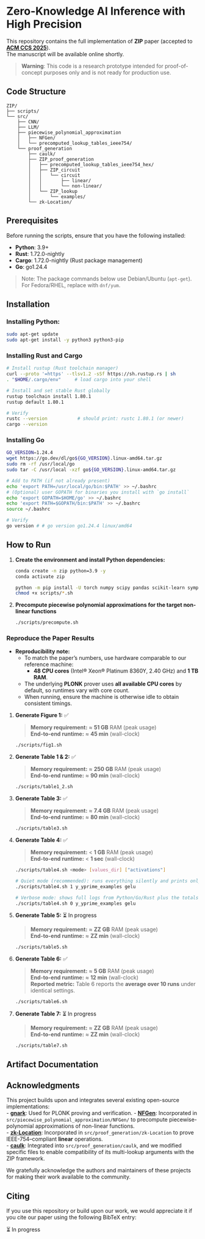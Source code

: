 # Zero-Knowledge AI Inference with High Precision

This repository contains the full implementation of **ZIP** paper (accepted to [**ACM CCS 2025**](https://www.sigsac.org/ccs/CCS2025/)).       
The manuscript will be available online shortly.

> **Warning**: This code is a research prototype intended for proof-of-concept purposes only and is not ready for production use.

## Code Structure

```text
ZIP/   
├── scripts/  
└── src/  
    ├── CNN/
    ├── LLM/
    ├── piecewise_polynomial_approximation
    │   ├── NFGen/
    │   └── precomputed_lookup_tables_ieee754/
    └── proof_generation  
        ├── caulk/
        ├── ZIP_proof_generation
        │   ├── precomputed_lookup_tables_ieee754_hex/    
        │   ├── ZIP_circuit
        │   │   └── circuit      
        │   │       ├── linear/
        │   │       └── non-linear/
        │   └── ZIP_lookup
        │       └── examples/
        └── zk-Location/
```

## Prerequisites
Before running the scripts, ensure that you have the following installed:

- **Python**: 3.9+
- **Rust**: 1.72.0-nightly
- **Cargo**: 1.72.0-nightly (Rust package management)
- **Go**: go1.24.4

> Note: The package commands below use Debian/Ubuntu (```apt-get```). For Fedora/RHEL, replace with ```dnf/yum```.

## Installation

### Installing Python:

   ```bash
   sudo apt-get update
   sudo apt-get install -y python3 python3-pip
   ```

### Installing Rust and Cargo

   ```bash
   # Install rustup (Rust toolchain manager)
   curl --proto '=https' --tlsv1.2 -sSf https://sh.rustup.rs | sh
   . "$HOME/.cargo/env"     # load cargo into your shell
   
   # Install and set stable Rust globally
   rustup toolchain install 1.80.1
   rustup default 1.80.1
   
   # Verify
   rustc --version           # should print: rustc 1.80.1 (or newer)
   cargo --version
   ```

### Installing Go

   ```bash
   GO_VERSION=1.24.4
   wget https://go.dev/dl/go${GO_VERSION}.linux-amd64.tar.gz
   sudo rm -rf /usr/local/go
   sudo tar -C /usr/local -xzf go${GO_VERSION}.linux-amd64.tar.gz

   # Add to PATH (if not already present)
   echo 'export PATH=/usr/local/go/bin:$PATH' >> ~/.bashrc
   # (Optional) user GOPATH for binaries you install with `go install`
   echo 'export GOPATH=$HOME/go' >> ~/.bashrc
   echo 'export PATH=$GOPATH/bin:$PATH' >> ~/.bashrc
   source ~/.bashrc

   # Verify
   go version # # go version go1.24.4 linux/amd64
   ```

## How to Run

1. **Create the environment and install Python dependencies:**
   ```bash
   conda create -n zip python=3.9 -y
   conda activate zip
   ```
   ```bash
   python -m pip install -U torch numpy scipy pandas scikit-learn sympy torchvision
   chmod +x scripts/*.sh
   ```

2. **Precompute piecewise polynomial approximations for the target non-linear functions**
   ```bash
   ./scripts/precompute.sh
   ```
### Reproduce the Paper Results

- **Reproducibility note:**  
   - To match the paper’s numbers, use hardware comparable to our reference machine:
      - **48 CPU cores** (Intel® Xeon® Platinum 8360Y, 2.40 GHz) and **1 TB RAM**.  
   - The underlying **PLONK** prover uses **all available CPU cores** by default, so runtimes vary with core count.  
   - When running, ensure the machine is otherwise idle to obtain consistent timings.

1. **Generate Figure 1:** ✅
   > **Memory requirement:** ≈ **51 GB** RAM (peak usage)   
   > **End-to-end runtime:** ≈ **45 min** (wall-clock)   
   ```bash
   ./scripts/fig1.sh
   ```
2. **Generate Table 1 & 2:** ✅
   > **Memory requirement:** ≈ **250 GB** RAM (peak usage)   
   > **End-to-end runtime:** ≈ **90 min** (wall-clock)   

   ```bash
   ./scripts/table1_2.sh
   ```
3. **Generate Table 3:** ✅
   > **Memory requirement:** ≈ **7.4 GB** RAM (peak usage)   
   > **End-to-end runtime:** ≈ **80 min** (wall-clock)   

   ```bash
   ./scripts/table3.sh
   ```
4. **Generate Table 4:** ✅
   > **Memory requirement:** < **1 GB** RAM (peak usage)   
   > **End-to-end runtime:** < **1 sec** (wall-clock)   

   ```bash
   ./scripts/table4.sh <mode> [values_dir] ["activations"]

   # Quiet mode (recommended): runs everything silently and prints only the totals.
   ./scripts/table4.sh 1 y_yprime_examples gelu

   # Verbose mode: shows full logs from Python/Go/Rust plus the totals at the end.
   ./scripts/table4.sh 0 y_yprime_examples gelu
   ```   
5. **Generate Table 5:** ⏳ In progress
   > **Memory requirement:** ≈ **ZZ GB** RAM (peak usage)   
   > **End-to-end runtime:** ≈ **ZZ min** (wall-clock)   

   ```bash
   ./scripts/table5.sh
   ```
6. **Generate Table 6:** ✅
   > **Memory requirement:** ≈ **5 GB** RAM (peak usage)   
   > **End-to-end runtime:** ≈ **12 min** (wall-clock)   
   > **Reported metric:** Table 6 reports the **average over 10 runs** under identical settings.

   ```bash
   ./scripts/table6.sh
   ```
7. **Generate Table 7:** ⏳ In progress
   > **Memory requirement:** ≈ **ZZ GB** RAM (peak usage)   
   > **End-to-end runtime:** ≈ **ZZ min** (wall-clock)   

   ```bash
   ./scripts/table7.sh
   ```
   
## Artifact Documentation

## Acknowledgments
This project builds upon and integrates several existing open-source implementations:    
    - **[gnark](https://github.com/Consensys/gnark)**: Used for PLONK proving and verification. 
    - **[NFGen](https://github.com/Fannxy/NFGen)**: Incorporated in `src/piecewise_polynomial_approximation/NFGen/` to precompute piecewise-polynomial approximations of non-linear functions.  
    - **[zk-Location](https://github.com/tumberger/zk-Location)**: Incorporated in `src/proof_generation/zk-Location` to prove IEEE-754–compliant **linear** operations.   
    - **[caulk](https://github.com/caulk-crypto/caulk)**: Integrated into `src/proof_generation/caulk`, and we modified specific files to enable compatibility of its multi-lookup arguments with the ZIP framework.

We gratefully acknowledge the authors and maintainers of these projects for making their work available to the community.

## Citing

If you use this repository or build upon our work, we would appreciate it if you cite our paper using the following BibTeX entry:

⏳ In progress

